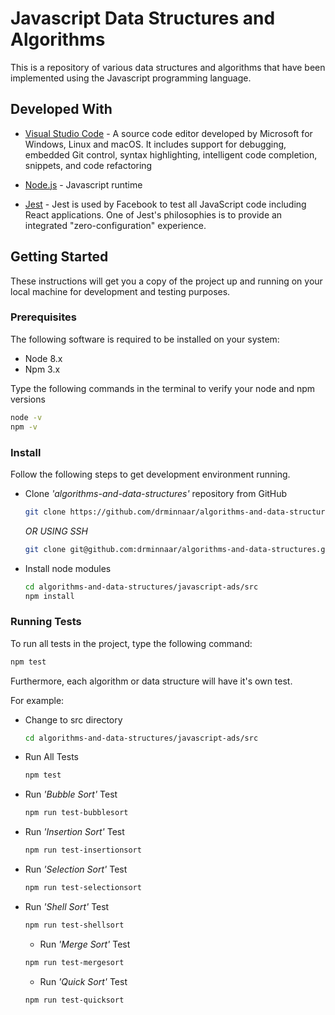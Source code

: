 # Javascript Data Structures and Algorithms

This is a repository of various data structures and algorithms that have been implemented using the Javascript programming language.

## Developed With

* [Visual Studio Code](https://code.visualstudio.com/) - A source code editor developed by Microsoft for Windows, Linux and macOS. It includes support for debugging, embedded Git control, syntax highlighting, intelligent code completion, snippets, and code refactoring

* [Node.js](https://nodejs.org/en/) - Javascript runtime

* [Jest](https://facebook.github.io/jest/) - Jest is used by Facebook to test all JavaScript code including React applications. One of Jest's philosophies is to provide an integrated "zero-configuration" experience.

## Getting Started

These instructions will get you a copy of the project up and running on your local machine for development and testing purposes.

### Prerequisites

The following software is required to be installed on your system:

* Node 8.x
* Npm 3.x

Type the following commands in the terminal to verify your node and npm versions

```bash
node -v
npm -v
```

### Install

Follow the following steps to get development environment running.

* Clone _'algorithms-and-data-structures'_ repository from GitHub

  ```bash
  git clone https://github.com/drminnaar/algorithms-and-data-structures.git
  ```

  _OR USING SSH_

  ```bash
  git clone git@github.com:drminnaar/algorithms-and-data-structures.git
  ```

* Install node modules

  ```bash
  cd algorithms-and-data-structures/javascript-ads/src
  npm install
  ```

### Running Tests

To run all tests in the project, type the following command:

```javascript
npm test
```

Furthermore, each algorithm or data structure will have it's own test.

For example:

* Change to src directory

   ```bash
   cd algorithms-and-data-structures/javascript-ads/src
   ```

* Run All Tests

  ```bash
  npm test
  ```

* Run _'Bubble Sort'_ Test

  ```bash
  npm run test-bubblesort
  ```

* Run _'Insertion Sort'_ Test

  ```bash
  npm run test-insertionsort
  ```

* Run _'Selection Sort'_ Test

  ```bash
  npm run test-selectionsort
  ```

* Run _'Shell Sort'_ Test

  ```bash
  npm run test-shellsort
  ```

  * Run _'Merge Sort'_ Test

  ```bash
  npm run test-mergesort
  ```

  * Run _'Quick Sort'_ Test

  ```bash
  npm run test-quicksort
  ```